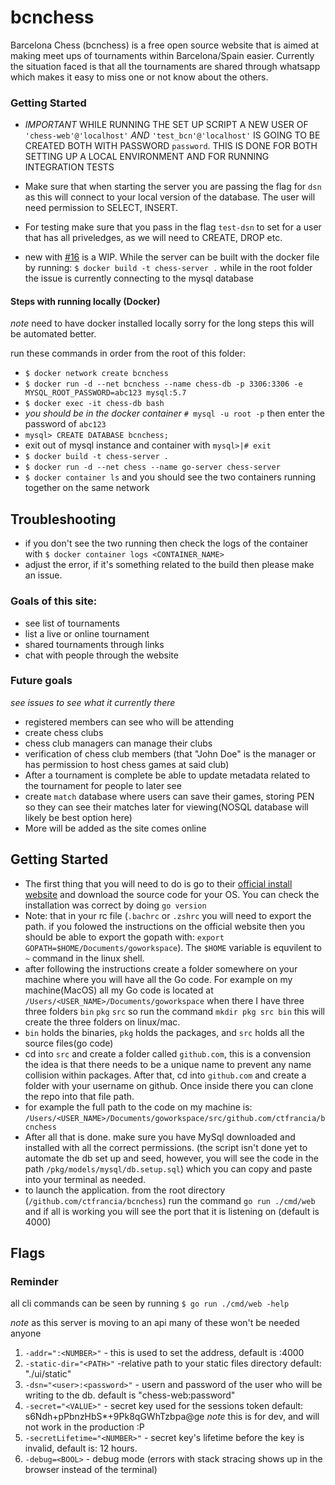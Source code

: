 # bcnchess

Barcelona Chess (bcnchess) is a free open source website that is aimed at making meet ups of tournaments within Barcelona/Spain easier. Currently the situation faced is that all the tournaments
are shared through whatsapp which makes it easy to miss one or not know about the others.

### Getting Started
- *IMPORTANT* WHILE RUNNING THE SET UP SCRIPT A NEW USER OF `'chess-web'@'localhost'` *AND* `'test_bcn'@'localhost'` IS GOING TO BE CREATED BOTH WITH PASSWORD `password`.
THIS IS DONE FOR BOTH SETTING UP A LOCAL ENVIRONMENT AND FOR RUNNING INTEGRATION TESTS
- Make sure that when starting the server you are passing the flag for `dsn` as this will connect to your local version of the database. The user will need permission to SELECT, INSERT.
- For testing make sure that you pass in the flag `test-dsn` to set for a user that has all priveledges, as we will need to CREATE, DROP etc.

- new with [#16](https://github.com/ctfrancia/bcnchess/issues/16) is a WIP. While the server can be built with the docker file by running: `$ docker build -t chess-server .` while in the root
folder the issue is currently connecting to the mysql database

#### Steps with running locally (Docker)
*note* need to have docker installed locally sorry for the long steps this will be automated better.

run these commands in order from the root of this folder:

- `$ docker network create bcnchess`
- `$ docker run -d --net bcnchess --name chess-db -p 3306:3306 -e MYSQL_ROOT_PASSWORD=abc123 mysql:5.7`
- `$ docker exec -it chess-db bash`
- *you should be in the docker container* `# mysql -u root -p` then enter the password of `abc123`
- `mysql> CREATE DATABASE bcnchess;`
- exit out of mysql instance and container with `mysql>|# exit`
- `$ docker build -t chess-server .`
- `$ docker run -d --net chess --name go-server chess-server`
- `$ docker container ls` and you should see the two containers running together on the same network

## Troubleshooting
- if you don't see the two running then check the logs of the container with `$ docker container logs <CONTAINER_NAME>`
- adjust the error, if it's something related to the build then please make an issue.

### Goals of this site:
- see list of tournaments
- list a live or online tournament
- shared tournaments through links
- chat with people through the website

### Future goals
*see issues to see what it currently there*
- registered members can see who will be attending
- create chess clubs
- chess club managers can manage their clubs
- verification of chess club members (that "John Doe" is the manager or has permission to host chess games at said club)
- After a tournament is complete be able to update metadata related to the tournament for people to later see
- create `match` database where users can save their games, storing PEN so they can see their matches later for viewing(NOSQL database will likely be best option here)
- More will be added as the site comes online

## Getting Started
- The first thing that you will need to do is go to their [official install website](https://golang.org/doc/install) and download the source code for your OS. You can check the installation was correct by doing `go version`
- Note: that in your rc file (`.bachrc` or `.zshrc` you will need to export the path. if you folowed the instructions on the official website then you should be able to export the gopath with: `export GOPATH=$HOME/Documents/goworkspace`). The `$HOME` variable is equvilent to `~` command in the linux shell.
- after following the instructions create a folder somewhere on your machine where you will have all the Go code. For example on my machine(MacOS) all my Go code is located at `/Users/<USER_NAME>/Documents/goworkspace` when there I have three three folders `bin` `pkg` `src` so run the command `mkdir pkg src bin` this will create the three folders on linux/mac. 
- `bin` holds the binaries, `pkg` holds the packages, and `src` holds all the source files(go code)
- cd into `src` and create a folder called `github.com`, this is a convension the idea is that there needs to be a unique name to prevent any name collision within packages. After that, cd into `github.com` and create a folder with your username on github. Once inside there you can clone the repo into that file path.
- for example the full path to the code on my machine is: `/Users/<USER_NAME>/Documents/goworkspace/src/github.com/ctfrancia/bcnchess`
- After all that is done. make sure you have MySql downloaded and installed with all the correct permissions. (the script isn't done yet to automate the db set up and seed, however, you will see the code in the path `/pkg/models/mysql/db.setup.sql`) which you can copy and paste into your terminal as needed.
- to launch the application. from the root directory (`/github.com/ctfrancia/bcnchess`) run the command `go run ./cmd/web` and if all is working you will see the port that it is listening on (default is 4000)


## Flags
### Reminder
all cli commands can be seen by running `$ go run ./cmd/web -help`

*note* as this server is moving to an api many of these won't be needed anyone
1. `-addr=":<NUMBER>"` - this is used to set the address, default is :4000
2. `-static-dir="<PATH>"` -relative path to your static files directory default: "./ui/static"
3. `-dsn="<user>:<password>"` - usern and password of the user who will be writing to the db. default is "chess-web:password"
4. `-secret="<VALUE>"` - secret key used for the sessions token default: s6Ndh+pPbnzHbS*+9Pk8qGWhTzbpa@ge *note* this is for dev, and will not work in the production :P
5. `-secretLifetime="<NUMBER>"` - secret key's lifetime before the key is invalid, default is: 12 hours.
6. `-debug=<BOOL>` - debug mode (errors with stack stracing shows up in the browser instead of the terminal)
